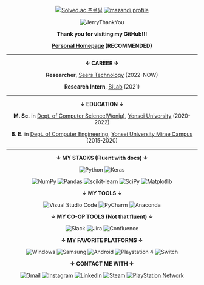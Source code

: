 <!-- Stack Badge address : https://github.com/Ileriayo/markdown-badges -->

<div align="center">
  
  <!-- ![header](https://capsule-render.vercel.app/api?type=rounded&color=088A08&section=header&text=Won-Doo's%20GitHub&fontColor=ffffff) -->
  
  <!-- ![header](https://capsule-render.vercel.app/api?type=waving&color=0:548986,100:113C56&height=200&section=header&fontColor=FFFFFF&fontAlignY=30&descAlignY=50&text=Welcome!&desc=Won-Doo%20Seo's%20GitHub&fontSize=50) -->
  
  <!-- ![GitHub stats](https://github-readme-stats.vercel.app/api?username=WondooSeo&count_private=true&show_icons=true&theme=dark) -->
  
  <!-- [![Top Langs](https://github-readme-stats.vercel.app/api/top-langs/?username=WondooSeo&layout=compact&theme=dark)](https://github.com/anuraghazra/github-readme-stats) -->
  
  <!-- [![movegreen's solved.ac stats](https://github-readme-solvedac.hyp3rflow.vercel.app/api/?handle=movegreen)](https://solved.ac/movegreen) -->
  
  [![Solved.ac 프로필](http://mazassumnida.wtf/api/v2/generate_badge?boj=movegreen)](https://solved.ac/movegreen)
  [![mazandi profile](http://mazandi.herokuapp.com/api?handle=movegreen&theme=warm)](https://solved.ac/movegreen)

  ![JerryThankYou](https://user-images.githubusercontent.com/62936579/155848063-dc625586-236e-4f50-a564-1d5d30fe59c2.gif)
  
  **Thank you for visiting my GitHub!!!**
  
  <!-- **[Resumé (KOR)](https://github.com/WondooSeo/WondooSeo/blob/main/%5BKOR%5D%20WDSeo_CV.pdf)** -->

  **[Personal Homepage](https://sites.google.com/view/miracleboy-wondoo/home) (RECOMMENDED)**

  <!-- **[CV (KOR)](https://github.com/WondooSeo/WondooSeo/blob/main/%5BKOR%5D%20CV_221117.pdf)** -->

  <!-- **[Portfolio (KOR)](https://github.com/WondooSeo/WondooSeo/blob/main/%5BKOR%5D%20Portfolio_221117.pdf)** -->

 <!--  **[Tech Blog (KOR)](https://movegreen.tistory.com)** -->
  
  <!-- **Current Goal : 1 Day 1 Solve & Make machine learning and AI code examples as many as possible** -->
  
  ---
  
  **↓ CAREER ↓**

  **Researcher**, [Seers Technology](https://seerstech.com/lang_kr/) (2022-NOW)
  
  **Research Intern**, [BiLab](https://bilabhealthcare.com/) (2021)

  ---

  **↓ EDUCATION ↓**

  **M. Sc.** in [Dept. of Computer Science(Wonju)](https://sw.yonsei.ac.kr/graduate), [Yonsei University](https://graduate.yonsei.ac.kr/graduate/index.do) (2020-2022)
  
  **B. E.** in [Dept. of Computer Engineering](https://sw.yonsei.ac.kr/), [Yonsei University Mirae Campus](https://www.yonsei.ac.kr/wj/) (2015-2020)
  
  ---
  
  **↓ MY STACKS (Fluent with docs) ↓**
  
  ![Python](https://img.shields.io/badge/python-3670A0?style=for-the-badge&logo=python&logoColor=ffdd54)
  ![Keras](https://img.shields.io/badge/Keras-%23D00000.svg?style=for-the-badge&logo=Keras&logoColor=white)
  
  ![NumPy](https://img.shields.io/badge/numpy-%23013243.svg?style=for-the-badge&logo=numpy&logoColor=white)
  ![Pandas](https://img.shields.io/badge/pandas-%23150458.svg?style=for-the-badge&logo=pandas&logoColor=white)
  ![scikit-learn](https://img.shields.io/badge/scikit--learn-%23F7931E.svg?style=for-the-badge&logo=scikit-learn&logoColor=white)
  ![SciPy](https://img.shields.io/badge/SciPy-%230C55A5.svg?style=for-the-badge&logo=scipy&logoColor=%white)
  ![Matplotlib](https://img.shields.io/badge/Matplotlib-%23ffffff.svg?style=for-the-badge&logo=Matplotlib&logoColor=black)
  
  **↓ MY TOOLS ↓**
  
  <!-- ![Sublime Text](https://img.shields.io/badge/sublime_text-%23575757.svg?style=for-the-badge&logo=sublime-text&logoColor=important) -->
  ![Visual Studio Code](https://img.shields.io/badge/Visual%20Studio%20Code-0078d7.svg?style=for-the-badge&logo=visual-studio-code&logoColor=white)
  ![PyCharm](https://img.shields.io/badge/pycharm-143?style=for-the-badge&logo=pycharm&logoColor=black&color=black&labelColor=green)
  ![Anaconda](https://img.shields.io/badge/Anaconda-%2344A833.svg?style=for-the-badge&logo=anaconda&logoColor=white)
  
  **↓ MY CO-OP TOOLS (Not that fluent) ↓**

  ![Slack](https://img.shields.io/badge/Slack-4A154B?style=for-the-badge&logo=slack&logoColor=white)
  ![Jira](https://img.shields.io/badge/jira-%230A0FFF.svg?style=for-the-badge&logo=jira&logoColor=white)
  ![Confluence](https://img.shields.io/badge/confluence-%23172BF4.svg?style=for-the-badge&logo=confluence&logoColor=white)

  <!--
  **↓ NOW STUDYING ↓**
  
  ![PyTorch](https://img.shields.io/badge/PyTorch-%23EE4C2C.svg?style=for-the-badge&logo=PyTorch&logoColor=white)
  ![MySQL](https://img.shields.io/badge/mysql-%2300f.svg?style=for-the-badge&logo=mysql&logoColor=white)
  -->
  
  **↓ MY FAVORITE PLATFORMS ↓**
  
  ![Windows](https://img.shields.io/badge/Windows-0078D6?style=for-the-badge&logo=windows&logoColor=white)
  ![Samsung](https://img.shields.io/badge/Samsung-%231428A0.svg?style=for-the-badge&logo=samsung&logoColor=white)
  ![Android](https://img.shields.io/badge/Android-3DDC84?style=for-the-badge&logo=android&logoColor=white)
  ![Playstation 4](https://img.shields.io/badge/Playstation%204-003791?style=for-the-badge&logo=playstation-4&logoColor=white)
  ![Switch](https://img.shields.io/badge/Switch-E60012?style=for-the-badge&logo=nintendo-switch&logoColor=white)
  <!-- ![Playstation 5](https://img.shields.io/badge/Playstation%205-003791?style=for-the-badge&logo=playstation-5&logoColor=white) -->
  
  
  **↓ CONTACT ME WITH ↓**
  
  [![Gmail](https://img.shields.io/badge/Gmail-D14836?style=for-the-badge&logo=gmail&logoColor=white)](mailto:sentryradar@naver.com)
  [![Instagram](https://img.shields.io/badge/Instagram-%23E4405F.svg?style=for-the-badge&logo=Instagram&logoColor=white)](https://www.instagram.com/miracleboy_wondoo)
  [![LinkedIn](https://img.shields.io/badge/linkedin-%230077B5.svg?style=for-the-badge&logo=linkedin&logoColor=white)](https://www.linkedin.com/in/wondooseo/)
  [![Steam](https://img.shields.io/badge/steam-%23000000.svg?style=for-the-badge&logo=steam&logoColor=white)](https://steamcommunity.com/id/MoveGreen)
  [![PlayStation Network](https://img.shields.io/badge/PSN-%230070D1.svg?style=for-the-badge&logo=Playstation&logoColor=white)](https://psnprofiles.com/Move_Green)
  <!-- [![Facebook](https://img.shields.io/badge/Facebook-%231877F2.svg?style=for-the-badge&logo=Facebook&logoColor=white)](https://www.facebook.com/WonDooSeo) -->
  <!-- [![Twitter](https://img.shields.io/badge/Twitter-%231DA1F2.svg?style=for-the-badge&logo=Twitter&logoColor=white)](https://twitter.com/Wondoo_Seo) -->
  
  </br>
    
  <!-- ![BOJ_40m_Submit](https://user-images.githubusercontent.com/62936579/156896878-1af2dd42-4dbe-4756-990c-c687e0612617.png) -->

  <!-- **BOJ 40Mth Submitter!!!** -->
  
</div>
